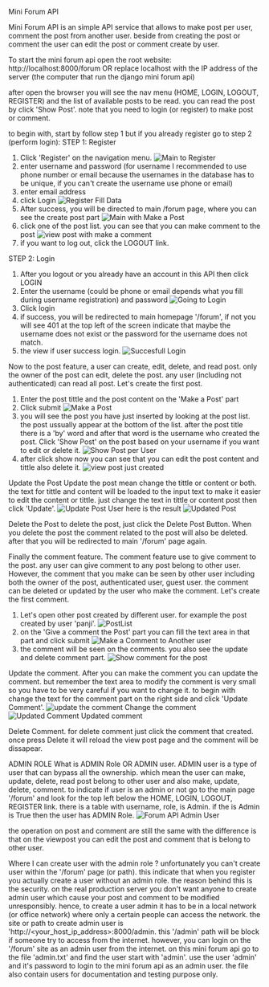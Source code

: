Mini Forum API

Mini Forum API is an simple API service that allows to make post per user, comment the post from another user. beside from creating the post or comment the user can edit the post or comment create by user.

To start the mini forum api open the root website:
http://localhost:8000/forum
OR replace localhost with the IP address of the server (the computer that run the django mini forum api)

after open the browser you will see the nav menu (HOME, LOGIN, LOGOUT, REGISTER) and the list of available posts to be read. you can read the post by click 'Show Post'. note that you need to login (or register) to make post or comment.

to begin with, start by follow step 1 but if you already register go to step 2 (perform login):
STEP 1: Register
1. Click 'Register' on the navigation menu.
![Main to Register](https://user-images.githubusercontent.com/42922801/229325210-3d286c5f-cc1d-4d63-9842-37d0bf44499a.JPG)
2. enter username and password (for username I recommended to use phone number or email because the usernames in the database has to be unique, if you can't create the username use phone or email)
3. enter email address
4. click Login
![Register Fill Data](https://user-images.githubusercontent.com/42922801/229325333-4eef982b-b2f4-4891-a4db-f2ab719b2407.JPG)
6. After success, you will be directed to main /forum page, where you can see the create post part
![Main with Make a Post](https://user-images.githubusercontent.com/42922801/229325360-d6ee7e1e-f63c-487f-9245-3eeb165324b7.JPG)
8. click one of the post list. you can see that you can make comment to the post
![view post with make a comment](https://user-images.githubusercontent.com/42922801/229325455-69e74d9b-3817-4c29-aeb5-f51a44094e1d.JPG)
9. if you want to log out, click the LOGOUT link.

STEP 2: Login
1. After you logout or you already have an account in this API then click LOGIN
2. Enter the username (could be phone or email depends what you fill during username registration) and password
![Going to Login](https://user-images.githubusercontent.com/42922801/229325834-42092015-d5b2-4ceb-a64d-8e7c7117a20b.JPG)
3. Click login
4. if success, you will be redirected to main homepage '/forum', if not you will see 401 at the top left of the screen indicate that maybe the username does not exist or the password for the username does not match.
5. the view if user success login.
![Succesfull Login](https://user-images.githubusercontent.com/42922801/229325847-e37a386c-4151-44af-8aa3-13a8d11c1a06.JPG)

Now to the post feature, a user can create, edit, delete, and read post. only the owner of the post can edit, delete the post. any user (including not authenticated) can read all post. Let's create the first post.
1. Enter the post tittle and the post content on the 'Make a Post' part
2. Click submit
![Make a Post](https://user-images.githubusercontent.com/42922801/229326747-1d63eb57-9c18-422c-b4d3-0c0995b8dc2f.JPG)
3. you will see the post you have just inserted by looking at the post list. the post ussually appear at the bottom of the list. after the post title there is a 'by' word and after that word is the username who created the post. Click 'Show Post' on the post based on your username if you want to edit or delete it.
![Show Post per User](https://user-images.githubusercontent.com/42922801/229326790-090193a3-2f40-482b-b407-fab110dd1fdd.JPG)
5. after click show now you can see that you can edit the post content and tittle also delete it.
![view post just created](https://user-images.githubusercontent.com/42922801/229326819-9e9de118-ed85-42fc-9eb6-a67209d825ac.JPG)

Update the Post
Update the post mean change the tittle or content or both. the text for tittle and content will be loaded to the input text to make it easier to edit the content or tittle. just change the text in tittle or content post then click 'Update'.
![Update Post User](https://user-images.githubusercontent.com/42922801/229326866-e082be9f-642d-4393-a8bd-268b1802d928.JPG)
here is the result
![Updated Post](https://user-images.githubusercontent.com/42922801/229326869-e1e07cb3-123b-4593-a7aa-39ea52808a26.JPG)

Delete the Post
to delete the post, just click the Delete Post Button. When you delete the post the comment related to the post will also be deleted. after that you will be redirected to main '/forum' page again.

Finally the comment feature. The comment feature use to give comment to the post. any user can give comment to any post belong to other user. However, the comment that you make can be seen by other user including both the owner of the post, authenticated user, guest user. the comment can be deleted or updated by the user who make the comment. Let's create the first comment.
1. Let's open other post created by different user. for example the post created by user 'panji'.
![PostList](https://user-images.githubusercontent.com/42922801/229327132-90dbc771-1951-46b7-a914-121a2016812e.JPG)
2. on the 'Give a comment the Post' part you can fill the text area in that part and click submit
![Make a Comment to Another user](https://user-images.githubusercontent.com/42922801/229327186-a0118645-ec97-4c7c-b6c6-da1386bc85e3.JPG)
4. the comment will be seen on the comments. you also see the update and delete comment part.
![Show comment for the post](https://user-images.githubusercontent.com/42922801/229327313-40d72fb1-dcd8-40b3-a6e0-7d5287cd15de.JPG)

Update the comment. After you can make the comment you can update the comment. but remember the text area to modify the comment is very small so you have to be very careful if you want to change it. to begin with change the text for the comment part on the right side and click 'Update Comment'.
![update the comment](https://user-images.githubusercontent.com/42922801/229327856-81066b11-a006-4358-860a-300ab590f44c.JPG)
Change the comment
![Updated Comment](https://user-images.githubusercontent.com/42922801/229327870-fb1322fd-3004-4f69-a599-68d86122383c.JPG)
Updated comment

Delete Comment. for delete comment just click the comment that created. once press Delete it will reload the view post page and the comment will be dissapear.

ADMIN ROLE
What is ADMIN Role OR ADMIN user. ADMIN user is a type of user that can bypass all the ownership. which mean the user can make, update, delete, read post belong to other user and also make, update, delete, comment. to indicate if user is an admin or not go to the main page '/forum' and look for the top left below the HOME, LOGIN, LOGOUT, REGISTER link. there is a table with username, role, is Admin. if the is Admin is True then the user has ADMIN Role.
![Forum API Admin User](https://user-images.githubusercontent.com/42922801/229329243-a9c98763-8460-4d99-ae8d-ceef2865983d.JPG)

the operation on post and comment are still the same with the difference is that on the viewpost you can edit the post and comment that is belong to other user.

Where I can create user with the admin role ?
unfortunately you can't create user within the '/forum' page (or path). this indicate that when you register you actually create a user without an admin role. the reason behind this is the security. on the real production server you don't want anyone to create admin user which cause your post and comment to be modified unresponsibly. hence, to create a user admin it has to be in a local network (or office network) where only a certain people can access the network. the site or path to create admin user is 'http://<your_host_ip_address>:8000/admin. this '/admin' path will be block if someone try to access from the internet. however, you can login on the '/forum' site as an admin user from the internet. on this mini forum api go to the file 'admin.txt' and find the user start with 'admin'. use the user 'admin' and it's password to login to the mini forum api as an admin user. the file also contain users for documentation and testing purpose only.
